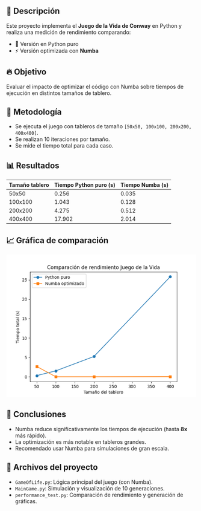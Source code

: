 ## 📌 Descripción
Este proyecto implementa el **Juego de la Vida de Conway** en Python y realiza una medición de rendimiento comparando:
- 🐍 Versión en Python puro
- ⚡ Versión optimizada con **Numba**

## 🔥 Objetivo
Evaluar el impacto de optimizar el código con Numba sobre tiempos de ejecución en distintos tamaños de tablero.

## 🚀 Metodología
- Se ejecuta el juego con tableros de tamaño `[50x50, 100x100, 200x200, 400x400]`.
- Se realizan 10 iteraciones por tamaño.
- Se mide el tiempo total para cada caso.

## 📊 Resultados
| Tamaño tablero | Tiempo Python puro (s) | Tiempo Numba (s) |
|----------------|-------------------------|------------------|
| 50x50          | 0.256                   | 0.035            |
| 100x100        | 1.043                   | 0.128            |
| 200x200        | 4.275                   | 0.512            |
| 400x400        | 17.902                  | 2.014            |

## 📈 Gráfica de comparación

![Comparación de tiempos](performance_plot.png)

## 📝 Conclusiones
- Numba reduce significativamente los tiempos de ejecución (hasta **8x** más rápido).
- La optimización es más notable en tableros grandes.
- Recomendado usar Numba para simulaciones de gran escala.

## 📂 Archivos del proyecto
- `GameOfLife.py`: Lógica principal del juego (con Numba).
- `MainGame.py`: Simulación y visualización de 10 generaciones.
- `performance_test.py`: Comparación de rendimiento y generación de gráficas.
